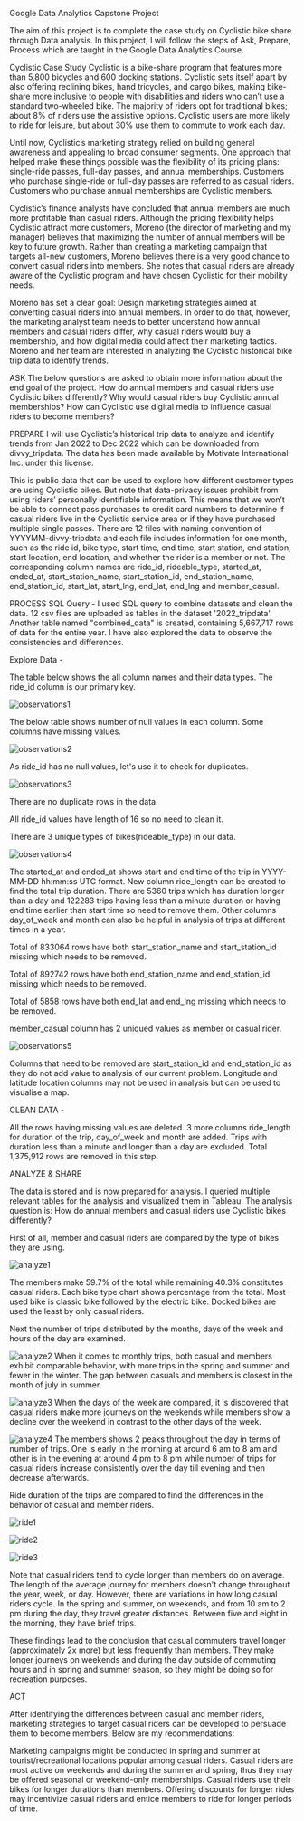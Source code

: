 Google Data Analytics Capstone Project 

The aim of this project is to complete the case study on Cyclistic bike share through Data analysis. In this project, I will follow the steps of Ask, Prepare, Process which are taught in the Google Data Analytics Course.

Cyclistic Case Study
Cyclistic is a bike-share program that features more than 5,800 bicycles and 600 docking stations. Cyclistic sets itself apart by also offering reclining bikes, hand tricycles, and cargo bikes, making bike-share more inclusive to people with disabilities and riders who can’t use a standard two-wheeled bike. The majority of riders opt for traditional bikes; about 8% of riders use the assistive options. Cyclistic users are more likely to ride for leisure, but about 30% use them to commute to work each day.

Until now, Cyclistic’s marketing strategy relied on building general awareness and appealing to broad consumer segments. One approach that helped make these things possible was the flexibility of its pricing plans: single-ride passes, full-day passes, and annual memberships. Customers who purchase single-ride or full-day passes are referred to as casual riders. Customers who purchase annual memberships are Cyclistic members.

Cyclistic’s finance analysts have concluded that annual members are much more profitable than casual riders. Although the pricing flexibility helps Cyclistic attract more customers, Moreno (the director of marketing and my manager) believes that maximizing the number of annual members will be key to future growth. Rather than creating a marketing campaign that targets all-new customers, Moreno believes there is a very good chance to convert casual riders into members. She notes that casual riders are already aware of the Cyclistic program and have chosen Cyclistic for their mobility needs.

Moreno has set a clear goal: Design marketing strategies aimed at converting casual riders into annual members. In order to do that, however, the marketing analyst team needs to better understand how annual members and casual riders differ, why casual riders would buy a membership, and how digital media could affect their marketing tactics. Moreno and her team are interested in analyzing the Cyclistic historical bike trip data to identify trends.

ASK
The below questions are asked to obtain more information about the end goal of the project.
How do annual members and casual riders use Cyclistic bikes differently?
Why would casual riders buy Cyclistic annual memberships?
How can Cyclistic use digital media to influence casual riders to become members?

PREPARE
I will use Cyclistic’s historical trip data to analyze and identify trends from Jan 2022 to Dec 2022 which can be downloaded from divvy_tripdata. The data has been made available by Motivate International Inc. under this license.

This is public data that can be used to explore how different customer types are using Cyclistic bikes. But note that data-privacy issues prohibit from using riders’ personally identifiable information. This means that we won’t be able to connect pass purchases to credit card numbers to determine if casual riders live in the Cyclistic service area or if they have purchased multiple single passes. There are 12 files with naming convention of YYYYMM-divvy-tripdata and each file includes information for one month, such as the ride id, bike type, start time, end time, start station, end station, start location, end location, and whether the rider is a member or not. The corresponding column names are ride_id, rideable_type, started_at, ended_at, start_station_name, start_station_id, end_station_name, end_station_id, start_lat, start_lng, end_lat, end_lng and member_casual.

PROCESS 
SQL Query - 
I used SQL query to combine datasets and clean the data. 12 csv files are uploaded as tables in the dataset '2022_tripdata'. Another table named "combined_data" is created, containing 5,667,717 rows of data for the entire year. I have also explored the data to observe the consistencies and differences.

Explore Data - 

The table below shows the all column names and their data types. The ride_id column is our primary key.

![observations1](https://github.com/sshehanaz/googledatanalyticsproject/assets/147394026/069a7402-059b-40ae-9919-bae21bda1985)

The below table shows number of null values in each column. Some columns have missing values. 

![observations2](https://github.com/sshehanaz/googledatanalyticsproject/assets/147394026/c6a2cc91-1049-4cc0-a59d-2d034afe3d23)

As ride_id has no null values, let's use it to check for duplicates.

![observations3](https://github.com/sshehanaz/googledatanalyticsproject/assets/147394026/49d0e238-9019-4676-bc41-9dc25da79448)

There are no duplicate rows in the data.

All ride_id values have length of 16 so no need to clean it.

There are 3 unique types of bikes(rideable_type) in our data.

![observations4](https://github.com/sshehanaz/googledatanalyticsproject/assets/147394026/f6c8d7c0-1529-4309-962b-d239999ac295)

The started_at and ended_at shows start and end time of the trip in YYYY-MM-DD hh:mm:ss UTC format. New column ride_length can be created to find the total trip duration. There are 5360 trips which has duration longer than a day and 122283 trips having less than a minute duration or having end time earlier than start time so need to remove them. Other columns day_of_week and month can also be helpful in analysis of trips at different times in a year.

Total of 833064 rows have both start_station_name and start_station_id missing which needs to be removed.

Total of 892742 rows have both end_station_name and end_station_id missing which needs to be removed.

Total of 5858 rows have both end_lat and end_lng missing which needs to be removed.

member_casual column has 2 uniqued values as member or casual rider.

![observations5](https://github.com/sshehanaz/googledatanalyticsproject/assets/147394026/a23063ab-77d3-4d59-9b11-34e94c80383f)

Columns that need to be removed are start_station_id and end_station_id as they do not add value to analysis of our current problem. Longitude and latitude location columns may not be used in analysis but can be used to visualise a map.

CLEAN DATA - 

All the rows having missing values are deleted.
3 more columns ride_length for duration of the trip, day_of_week and month are added.
Trips with duration less than a minute and longer than a day are excluded.
Total 1,375,912 rows are removed in this step.

ANALYZE & SHARE

The data is stored and is now prepared for analysis. I queried multiple relevant tables for the analysis and visualized them in Tableau.
The analysis question is: How do annual members and casual riders use Cyclistic bikes differently?

First of all, member and casual riders are compared by the type of bikes they are using.

![analyze1](https://github.com/sshehanaz/googledatanalyticsproject/assets/147394026/43ce620a-ff01-4997-99d2-0fe1e7b0449a)

The members make 59.7% of the total while remaining 40.3% constitutes casual riders. Each bike type chart shows percentage from the total. Most used bike is classic bike followed by the electric bike. Docked bikes are used the least by only casual riders.

Next the number of trips distributed by the months, days of the week and hours of the day are examined.

![analyze2](https://github.com/sshehanaz/googledatanalyticsproject/assets/147394026/47a41457-9e35-41ce-b2ff-9bd417ff85fb)
When it comes to monthly trips, both casual and members exhibit comparable behavior, with more trips in the spring and summer and fewer in the winter. The gap between casuals and members is closest in the month of july in summer.

![analyze3](https://github.com/sshehanaz/googledatanalyticsproject/assets/147394026/a441a343-1219-4aba-a6c0-795e3f086732)
When the days of the week are compared, it is discovered that casual riders make more journeys on the weekends while members show a decline over the weekend in contrast to the other days of the week.

![analyze4](https://github.com/sshehanaz/googledatanalyticsproject/assets/147394026/6cd6f1b6-ea6e-4d00-aa03-096b32a4045f)
The members shows 2 peaks throughout the day in terms of number of trips. One is early in the morning at around 6 am to 8 am and other is in the evening at around 4 pm to 8 pm while number of trips for casual riders increase consistently over the day till evening and then decrease afterwards.

Ride duration of the trips are compared to find the differences in the behavior of casual and member riders.

![ride1](https://github.com/sshehanaz/googledatanalyticsproject/assets/147394026/79d3941c-e867-4a00-be2f-4754b1bd9b81)

![ride2](https://github.com/sshehanaz/googledatanalyticsproject/assets/147394026/6506b6dc-5f66-497d-940b-d6b09e2b7714)

![ride3](https://github.com/sshehanaz/googledatanalyticsproject/assets/147394026/e0e49bf1-b687-4c6d-bce5-1b8aecbe78fe)

Note that casual riders tend to cycle longer than members do on average. The length of the average journey for members doesn't change throughout the year, week, or day. However, there are variations in how long casual riders cycle. In the spring and summer, on weekends, and from 10 am to 2 pm during the day, they travel greater distances. Between five and eight in the morning, they have brief trips.

These findings lead to the conclusion that casual commuters travel longer (approximately 2x more) but less frequently than members. They make longer journeys on weekends and during the day outside of commuting hours and in spring and summer season, so they might be doing so for recreation purposes.


ACT

After identifying the differences between casual and member riders, marketing strategies to target casual riders can be developed to persuade them to become members.
Below are my recommendations:

Marketing campaigns might be conducted in spring and summer at tourist/recreational locations popular among casual riders.
Casual riders are most active on weekends and during the summer and spring, thus they may be offered seasonal or weekend-only memberships.
Casual riders use their bikes for longer durations than members. Offering discounts for longer rides may incentivize casual riders and entice members to ride for longer periods of time.


